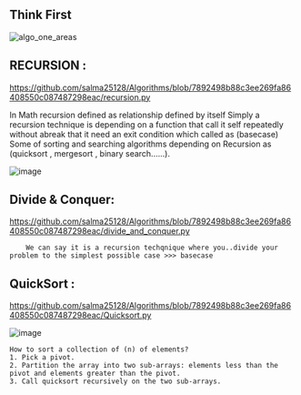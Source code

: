                                                                              
Think  First
----------
![algo_one_areas](https://github.com/user-attachments/assets/51ff67b2-5c77-4757-b24c-d33f39c85764)

RECURSION :
---------------
https://github.com/salma25128/Algorithms/blob/7892498b88c3ee269fa86408550c087487298eac/recursion.py

In Math recursion defined as relationship defined by itself 
Simply a recursion technique is depending on a function that call it self repeatedly without abreak that it need an exit condition which called as (basecase)
Some of sorting and searching algorithms depending on Recursion as (quicksort , mergesort , binary search......).


![image](https://github.com/user-attachments/assets/623dfc12-08b2-4c96-b054-aaf96203bbad)

Divide & Conquer:	
-------------------
https://github.com/salma25128/Algorithms/blob/7892498b88c3ee269fa86408550c087487298eac/divide_and_conquer.py

		We can say it is a recursion techqnique where you..divide your problem to the simplest possible case >>> basecase
		

QuickSort : 
-------------

https://github.com/salma25128/Algorithms/blob/7892498b88c3ee269fa86408550c087487298eac/Quicksort.py

 ![image](https://github.com/user-attachments/assets/228113c4-6851-4d7b-bee7-f485aea42e7c)

	How to sort a collection of (n) of elements?	
	1. Pick a pivot.
	2. Partition the array into two sub-arrays: elements less than the pivot and elements greater than the pivot.
	3. Call quicksort recursively on the two sub-arrays.
			 



	  
